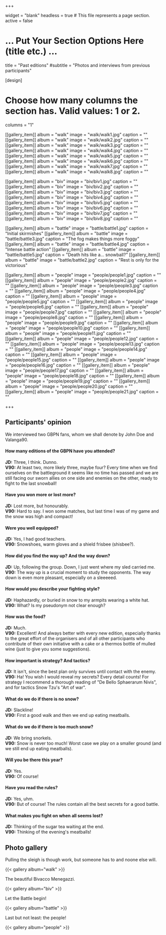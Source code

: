 +++

widget = "blank"
headless = true  # This file represents a page section.
active = false

# ... Put Your Section Options Here (title etc.) ...
title = "Past editions"
#subtitle = "Photos and interviews from previous participants"

[design]
  # Choose how many columns the section has. Valid values: 1 or 2.
  columns = "1"

[[gallery_item]]
  album = "walk"
  image = "walk/walk1.jpg"
  caption = ""
[[gallery_item]]
  album = "walk"
  image = "walk/walk2.jpg"
  caption = ""
[[gallery_item]]
  album = "walk"
  image = "walk/walk3.jpg"
  caption = ""
[[gallery_item]]
  album = "walk"
  image = "walk/walk4.jpg"
  caption = ""
[[gallery_item]]
  album = "walk"
  image = "walk/walk5.jpg"
  caption = ""
[[gallery_item]]
  album = "walk"
  image = "walk/walk6.jpg"
  caption = ""
[[gallery_item]]
  album = "walk"
  image = "walk/walk7.jpg"
  caption = ""
[[gallery_item]]
  album = "walk"
  image = "walk/walk8.jpg"
  caption = ""

[[gallery_item]]
  album = "biv"
  image = "biv/biv1.jpg"
  caption = ""
[[gallery_item]]
  album = "biv"
  image = "biv/biv2.jpg"
  caption = ""
[[gallery_item]]
  album = "biv"
  image = "biv/biv3.jpg"
  caption = ""
[[gallery_item]]
  album = "biv"
  image = "biv/biv4.jpg"
  caption = ""
[[gallery_item]]
  album = "biv"
  image = "biv/biv5.jpg"
  caption = ""
[[gallery_item]]
  album = "biv"
  image = "biv/biv6.jpg"
  caption = ""
[[gallery_item]]
  album = "biv"
  image = "biv/biv7.jpg"
  caption = ""
[[gallery_item]]
  album = "biv"
  image = "biv/biv8.jpg"
  caption = ""
  
[[gallery_item]]
  album = "battle"
  image = "battle/battle1.jpg"
  caption = "Initial skirmishes"
[[gallery_item]]
  album = "battle"
  image = "battle/battle3.jpg"
  caption = "The fog makes things more foggy"
[[gallery_item]]
  album = "battle"
  image = "battle/battle4.jpg"
  caption = "Intense battle action"
[[gallery_item]]
  album = "battle"
  image = "battle/battle5.jpg"
  caption = "Death hits like a... snowball?"
[[gallery_item]]
  album = "battle"
  image = "battle/battle2.jpg"
  caption = "Rest is only for the victorious"
  
[[gallery_item]]
  album = "people"
  image = "people/people1.jpg"
  caption = ""
[[gallery_item]]
  album = "people"
  image = "people/people2.jpg"
  caption = ""
[[gallery_item]]
  album = "people"
  image = "people/people3.jpg"
  caption = ""
[[gallery_item]]
  album = "people"
  image = "people/people4.jpg"
  caption = ""
[[gallery_item]]
  album = "people"
  image = "people/people5.jpg"
  caption = ""
[[gallery_item]]
  album = "people"
  image = "people/people6.jpg"
  caption = ""
[[gallery_item]]
  album = "people"
  image = "people/people7.jpg"
  caption = ""
[[gallery_item]]
  album = "people"
  image = "people/people8.jpg"
  caption = ""
[[gallery_item]]
  album = "people"
  image = "people/people9.jpg"
  caption = ""
[[gallery_item]]
  album = "people"
  image = "people/people10.jpg"
  caption = ""
[[gallery_item]]
  album = "people"
  image = "people/people11.jpg"
  caption = ""
[[gallery_item]]
  album = "people"
  image = "people/people12.jpg"
  caption = ""
[[gallery_item]]
  album = "people"
  image = "people/people13.jpg"
  caption = ""
[[gallery_item]]
  album = "people"
  image = "people/people14.jpg"
  caption = ""
[[gallery_item]]
  album = "people"
  image = "people/people15.jpg"
  caption = ""
[[gallery_item]]
  album = "people"
  image = "people/people16.jpg"
  caption = ""
[[gallery_item]]
  album = "people"
  image = "people/people17.jpg"
  caption = ""
[[gallery_item]]
  album = "people"
  image = "people/people18.jpg"
  caption = ""
[[gallery_item]]
  album = "people"
  image = "people/people19.jpg"
  caption = ""
[[gallery_item]]
  album = "people"
  image = "people/people20.jpg"
  caption = ""
[[gallery_item]]
  album = "people"
  image = "people/people21.jpg"
  caption = ""
  
+++

## Participants' opinion

We interviewed two GBPN fans, whom we shall denote by John Doe and Valanga90. 

#### How many editions of the GBPN have you attended?
**JD:** Three, I think. Dunno.  
**V90:** At least two, more likely three, maybe four? Every time when we find ourselves on the battleground it seems like no time has passed and we are still facing our sworn allies on one side and enemies on the other, ready to fight to the last snowball!

#### Have you won more or lost more?
**JD:** Lost more, but honourably.  
**V90:** Hard to say. I won some matches, but last time I was of my game and the snow was high and compact!

#### Were you well equipped?
**JD:** Yes, I had good teachers.  
**V90:** Snowshoes, warm gloves and a shield frisbee (shisbee?).

#### How did you find the way up? And the way down?
**JD:** Up, following the group. Down, I just went where my sled carried me.  
**V90:** The way up is a crucial moment to study the opponents. The way down is even more pleasant, especially on a sleeeeed.

#### How would you describe your fighting style?
**JD:** Haphazardly, or buried in snow to my armpits wearing a white hat.  
**V90:** What? Is my pseudonym not clear enough?

#### How was the food?
**JD:** Much.  
**V90:** Excellent! And always better with every new edition, especially thanks to the great effort of the organisers and of all other participants who contribute of their own initiative with a cake or a thermos bottle of mulled wine (just to give you some suggestions).

#### How important is strategy? And tactics?
**JD:** It isn't, since the best plan only survives until contact with the enemy.  
**V90:** Ha! You wish I would reveal my secrets? Every detail counts! For strategy I recommend a thorough reading of "De Bello Sphaerarum Nivis", and for tactics Snow Tzu's "Art of war". 

#### What do we do if there is no snow?
**JD:** Slackline!  
**V90:** First a good walk and then we end up eating meatballs. 

#### What do we do if there is too much snow?
**JD:** We bring snorkels.  
**V90:** Snow is never too much! Worst case we play on a smaller ground (and we still end up eating meatballs).

#### Will you be there this year?
**JD:** Yes.  
**V90:**  Of course!

#### Have you read the rules?
**JD:** Yes, uhm.  
**V90:** But of course! The rules contain all the best secrets for a good battle.

#### What makes you fight on when all seems lost?
**JD:** Thinking of the sugar tea waiting at the end.  
**V90:** Thinking of the evening's meatballs!


## Photo gallery

Pulling the sleigh is though work, but someone has to and noone else will.

{{< gallery album="walk" >}}

The beautiful Bivacco Menegazzi.

{{< gallery album="biv" >}}

Let the Battle begin!

{{< gallery album="battle" >}}

Last but not least: the people!

{{< gallery album="people" >}}

